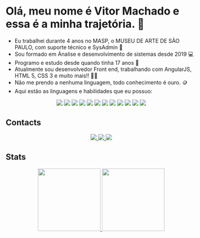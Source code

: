 # Olá, meu nome é Vitor Machado e essa é a minha **trajetória**. 👋

* Eu trabalhei durante 4 anos no MASP, o MUSEU DE ARTE DE SÃO PAULO, com suporte técnico e SysAdmin 🎨
* Sou formado em Ánalise e desenvolvimento de sistemas desde 2019 💻
* Programo e estudo desde quando tinha 17 anos 👶
* Atualmente sou desenvolvedor Front end, trabalhando com AngularJS, HTML 5, CSS 3 e muito mais!! 🧑‍🏭
* Não me prendo a nenhuma linguagem, todo conhecimento é ouro. 🪙
* Aqui estão as linguagens e habilidades que eu possuo:

<div align="center">
  <img src="https://img.shields.io/badge/Python-3776AB?style=for-the-badge&logo=python&logoColor=white" />
  <img src="https://img.shields.io/badge/MySQL-00000F?style=for-the-badge&logo=mysql&logoColor=white" />
  <img src="https://img.shields.io/badge/PHP-777BB4?style=for-the-badge&logo=php&logoColor=white" />
  <img src="https://img.shields.io/badge/Laravel-FF2D20?style=for-the-badge&logo=laravel&logoColor=white" />
  <img src="https://img.shields.io/badge/CSS3-1572B6?style=for-the-badge&logo=css3&logoColor=white" />
  <img src="https://img.shields.io/badge/Sass-CC6699?style=for-the-badge&logo=sass&logoColor=white" />
  <img src="https://img.shields.io/badge/Bootstrap-563D7C?style=for-the-badge&logo=bootstrap&logoColor=white" />
  <img src="https://img.shields.io/badge/JavaScript-F7DF1E?style=for-the-badge&logo=javascript&logoColor=black" />
  <img src="https://img.shields.io/badge/Vue.js-35495E?style=for-the-badge&logo=vue.js&logoColor=4FC08D" />
  <img src="https://img.shields.io/badge/Angular-DD0031?style=for-the-badge&logo=angular&logoColor=white" />
  <img src="https://img.shields.io/badge/Markdown-000000?style=for-the-badge&logo=markdown&logoColor=white" />
  <img src="https://img.shields.io/badge/Ubuntu-E95420?style=for-the-badge&logo=ubuntu&logoColor=white" />
</div>

## Contacts

<div align="center">
    <a href="mailto:vitormds22@gmail.com alt="Gmail">
        <img src="https://img.shields.io/badge/Gmail-D14836?style=for-the-badge&logo=gmail&logoColor=white" />
    </a> 
    <a href="https://www.linkedin.com/in/vitor-machado-dev/">
        <img src="https://img.shields.io/badge/LinkedIn-0077B5?style=for-the-badge&logo=linkedin&logoColor=white">
    </a>
    <a href="https://api.whatsapp.com/send?phone=5511959430551" alt="WhatsApp">
        <img src="https://img.shields.io/badge/WhatsApp-25D366?style=for-the-badge&logo=whatsapp&logoColor=white">
    </a>
</div>

## Stats
<div align="center">
  <a href="https://github.com/vitormds22/" />
    <img
      height="165"
      src="https://github-readme-stats.vercel.app/api?username=vitormds22&count_private=true&show_icons=true&custom_title=Github%20Status&hide=issues&theme=dark&include_all_commits=true"
    />
  </a>
  
  <a href="https://github.com/vitormds22/">
    <img
      height="165"
      src="https://github-readme-stats.vercel.app/api/top-langs/?username=vitormds22&langs_count=3&layout=compact&theme=dark"
    />
  </a>
</div>
